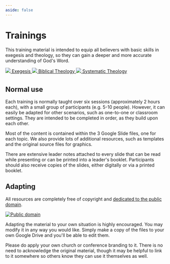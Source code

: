 ```yaml
---
aside: false
---
```



<script lang='ts' setup>
import {files_url} from './_comp/settings.ts'
</script>


<style lang='sass' scoped>

.trainings
    a
        display: flex
        align-items: center
        font-size: 24px
        padding: 12px 24px

        img
            margin-right: 24px
            width: 64px
            height: 64px

</style>


# Trainings

This training material is intended to equip all believers with basic skills in exegesis and theology, so they can gain a deeper and more accurate understanding of God's Word.

<div class='trainings'>
    <a href='https://docs.google.com/presentation/d/1L2pT8TCJOGwZXutwUBj9uAJUwEZpZCfqIO0cqE--5mA' target='exegesis'>
        <img src='/_assets/icon_exegesis.png' />
        Exegesis
    </a>
    <a href='https://docs.google.com/presentation/d/1D-TewvpDSX9A0prNk8cM3mshwhRROE8lAWURS_Lhu0A' target='biblical'>
        <img src='/_assets/icon_biblical.png' />
        Biblical Theology
    </a>
    <a href='https://docs.google.com/presentation/d/14Lq29jm-cebQZn6l8SPXXGS4T8CbcsI1mckerYah_i0' target='systematic'>
        <img src='/_assets/icon_systematic.png' />
        Systematic Theology
    </a>
</div>

<div style='text-align:center;margin-top: 36px;'>
    <VPButton text="View all files" size='big' :href="files_url" />
</div>


## Normal use

Each training is normally taught over six sessions (approximately 2 hours each), with a small group of participants (e.g. 5-10 people). However, it can easily be adapted for other scenarios, such as one-to-one or classroom settings. They are intended to be completed in order, as they build upon each other.

Most of the content is contained within the 3 Google Slide files, one for each topic. We also provide lots of additional resources, such as templates and the original source files for graphics.

There are extensive leader notes attached to every slide that can be read while presenting or can be printed into a leader's booklet. Participants should also receive copies of the slides, either digitally or via a printed booklet.


## Adapting

All resources are completely free of copyright and [dedicated to the public domain](https://copy.church/free).

[![Public domain](https://copy.church/badges/subtle/alt/free.svg)](https://copy.church/free)

Adapting the material to your own situation is highly encouraged. You may modify it in any way you would like. Simply make a copy of the files to your own Google Drive and you'll be able to edit them.

Please do apply your own church or conference branding to it. There is no need to acknowledge the original material, though it may be helpful to link to it somewhere so others know they can use it themselves as well.

